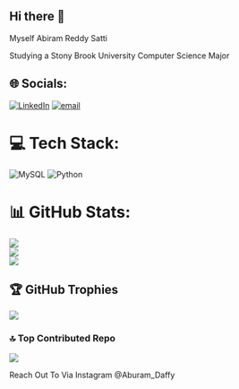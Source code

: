 ## Hi there 👋

Myself Abiram Reddy Satti

Studying a Stony Brook University Computer Science Major


## 🌐 Socials:
[![LinkedIn](https://img.shields.io/badge/LinkedIn-%230077B5.svg?logo=linkedin&logoColor=white)](https://linkedin.com/in/Abiram-Reddy) [![email](https://img.shields.io/badge/Email-D14836?logo=gmail&logoColor=white)](mailto:abiramreddy2007@gmail.com) 

# 💻 Tech Stack:
![MySQL](https://img.shields.io/badge/mysql-4479A1.svg?style=for-the-badge&logo=mysql&logoColor=white) ![Python](https://img.shields.io/badge/python-3670A0?style=for-the-badge&logo=python&logoColor=ffdd54)
# 📊 GitHub Stats:
![](https://github-readme-stats.vercel.app/api?username=AbiramReddySatti&theme=transparent&hide_border=false&include_all_commits=true&count_private=true)<br/>
![](https://nirzak-streak-stats.vercel.app/?user=AbiramReddySatti&theme=transparent&hide_border=false)<br/>
![](https://github-readme-stats.vercel.app/api/top-langs/?username=AbiramReddySatti&theme=transparent&hide_border=false&include_all_commits=true&count_private=true&layout=compact)

## 🏆 GitHub Trophies
![](https://github-profile-trophy.vercel.app/?username=AbiramReddySatti&theme=rose_pine&no-frame=false&no-bg=true&margin-w=4)

### 🔝 Top Contributed Repo
![](https://github-contributor-stats.vercel.app/api?username=AbiramReddySatti&limit=5&theme=dark&combine_all_yearly_contributions=true)

Reach Out To Via Instagram @Aburam_Daffy
